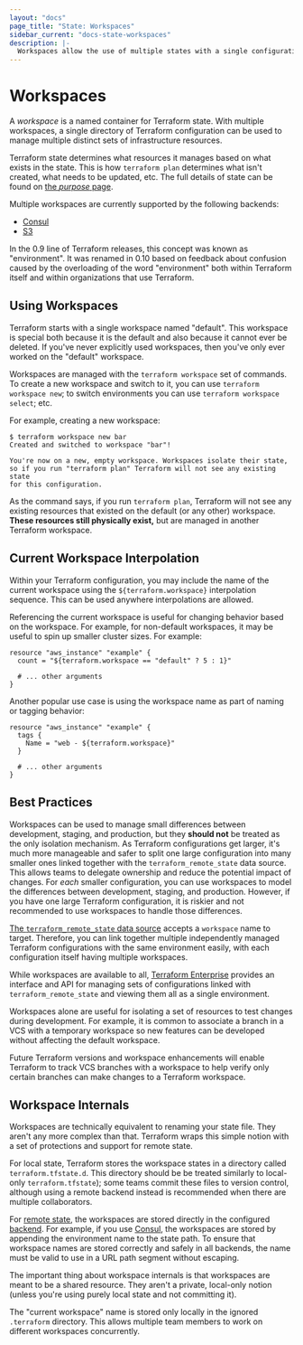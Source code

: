 ```yaml
---
layout: "docs"
page_title: "State: Workspaces"
sidebar_current: "docs-state-workspaces"
description: |-
  Workspaces allow the use of multiple states with a single configuration directory.
---
```


# Workspaces

A _workspace_ is a named container for Terraform state. With multiple
workspaces, a single directory of Terraform configuration can be used to
manage multiple distinct sets of infrastructure resources.

Terraform state determines what resources it manages based on what
exists in the state. This is how `terraform plan` determines what isn't
created, what needs to be updated, etc. The full details of state can be
found on [the _purpose_ page](/docs/state/purpose.html).

Multiple workspaces are currently supported by the following backends:

 * [Consul](/docs/backends/types/consul.html)
 * [S3](/docs/backends/types/s3.html)

In the 0.9 line of Terraform releases, this concept was known as "environment".
It was renamed in 0.10 based on feedback about confusion caused by the
overloading of the word "environment" both within Terraform itself and within
organizations that use Terraform.

## Using Workspaces

Terraform starts with a single workspace named "default". This
workspace is special both because it is the default and also because
it cannot ever be deleted. If you've never explicitly used workspaces, then
you've only ever worked on the "default" workspace.

Workspaces are managed with the `terraform workspace` set of commands. To
create a new workspace and switch to it, you can use `terraform workspace new`;
to switch environments you can use `terraform workspace select`; etc.

For example, creating a new workspace:

```text
$ terraform workspace new bar
Created and switched to workspace "bar"!

You're now on a new, empty workspace. Workspaces isolate their state,
so if you run "terraform plan" Terraform will not see any existing state
for this configuration.
```

As the command says, if you run `terraform plan`, Terraform will not see
any existing resources that existed on the default (or any other) workspace.
**These resources still physically exist,** but are managed in another
Terraform workspace.

## Current Workspace Interpolation

Within your Terraform configuration, you may include the name of the current
workspace using the `${terraform.workspace}` interpolation sequence. This can
be used anywhere interpolations are allowed.

Referencing the current workspace is useful for changing behavior based
on the workspace. For example, for non-default workspaces, it may be useful
to spin up smaller cluster sizes. For example:

```hcl
resource "aws_instance" "example" {
  count = "${terraform.workspace == "default" ? 5 : 1}"

  # ... other arguments
}
```

Another popular use case is using the workspace name as part of naming or
tagging behavior:

```hcl
resource "aws_instance" "example" {
  tags {
    Name = "web - ${terraform.workspace}"
  }

  # ... other arguments
}
```

## Best Practices

Workspaces can be used to manage small differences between development,
staging, and production, but they **should not** be treated as the only
isolation mechanism. As Terraform configurations get larger, it's much more
manageable and safer to split one large configuration into many
smaller ones linked together with the `terraform_remote_state` data source.
This allows teams to delegate ownership and reduce the potential impact of
changes. For *each* smaller configuration, you can use workspaces to model
the differences between development, staging, and production. However, if you
have one large Terraform configuration, it is riskier and not recommended to
use workspaces to handle those differences.

[The `terraform_remote_state` data source](/docs/providers/terraform/d/remote_state.html)
accepts a `workspace` name to target. Therefore, you can link
together multiple independently managed Terraform configurations with the same
environment easily, with each configuration itself having multiple workspaces.

While workspaces are available to all,
[Terraform Enterprise](https://www.hashicorp.com/products/terraform/)
provides an interface and API for managing sets of configurations linked
with `terraform_remote_state` and viewing them all as a single environment.

Workspaces alone are useful for isolating a set of resources to test
changes during development. For example, it is common to associate a
branch in a VCS with a temporary workspace so new features can be developed
without affecting the default workspace.

Future Terraform versions and workspace enhancements will enable
Terraform to track VCS branches with a workspace to help verify only certain
branches can make changes to a Terraform workspace.

## Workspace Internals

Workspaces are technically equivalent to renaming your state file. They
aren't any more complex than that. Terraform wraps this simple notion with
a set of protections and support for remote state.

For local state, Terraform stores the workspace states in a directory called
`terraform.tfstate.d`. This directory should be be treated similarly to
local-only `terraform.tfstate`); some teams commit these files to version
control, although using a remote backend instead is recommended when there are
multiple collaborators.

For [remote state](/docs/state/remote.html), the workspaces are stored
directly in the configured [backend](/docs/backends). For example, if you
use [Consul](/docs/backends/types/consul.html), the workspaces are stored
by appending the environment name to the state path. To ensure that
workspace names are stored correctly and safely in all backends, the name
must be valid to use in a URL path segment without escaping.

The important thing about workspace internals is that workspaces are
meant to be a shared resource. They aren't a private, local-only notion
(unless you're using purely local state and not committing it).

The "current workspace" name is stored only locally in the ignored
`.terraform` directory. This allows multiple team members to work on
different workspaces concurrently.
